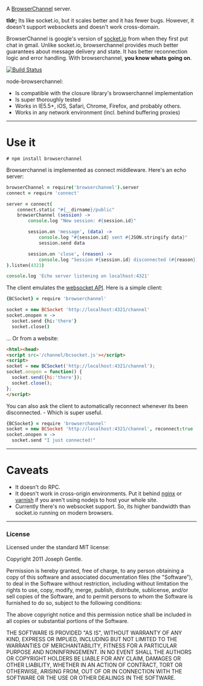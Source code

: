 A [BrowserChannel](http://closure-library.googlecode.com/svn/trunk/closure/goog/net/browserchannel.js) server.

**tldr;** Its like socket.io, but it scales better and it has fewer bugs. However, it
doesn't support websockets and doesn't work cross-domain.

BrowserChannel is google's version of [socket.io](http://socket.io) from when they first put
chat in gmail. Unlike socket.io, browserchannel provides much better guarantees about message
delivery and state. It has better reconnection logic and error handling. With browserchannel,
**you know whats going on**.

[![Build Status](https://secure.travis-ci.org/josephg/node-browserchannel.png)](http://travis-ci.org/josephg/node-browserchannel)

node-browserchannel:

- Is compatible with the closure library's browserchannel implementation
- Is super thoroughly tested
- Works in IE5.5+, iOS, Safari, Chrome, Firefox, and probably others.
- Works in any network environment (incl. behind buffering proxies)

---

# Use it

    # npm install browserchannel

Browserchannel is implemented as connect middleware. Here's an echo server:

```coffeescript
browserChannel = require('browserchannel').server
connect = require 'connect'

server = connect(
	connect.static "#{__dirname}/public"
	browserChannel (session) ->
		console.log "New session: #{session.id}"

		session.on 'message', (data) ->
			console.log "#{session.id} sent #{JSON.stringify data}"
			session.send data

		session.on 'close', (reason) ->
			console.log "Session #{session.id} disconnected (#{reason})"
).listen(4321)

console.log 'Echo server listening on localhost:4321'
```

The client emulates the [websocket API](http://dev.w3.org/html5/websockets/). Here is a simple client:

```coffeescript
{BCSocket} = require 'browserchannel'

socket = new BCSocket 'http://localhost:4321/channel'
socket.onopen = ->
  socket.send {hi:'there'}
  socket.close()
```

... Or from a website:

```html
<html><head>
<script src='/channel/bcsocket.js'></script>
<script>
socket = new BCSocket('http://localhost:4321/channel');
socket.onopen = function() {
  socket.send({hi:'there'});
  socket.close();
};
</script>
```

You can also ask the client to automatically reconnect whenever its been disconnected. - Which is
super useful.

```coffeescript
{BCSocket} = require 'browserchannel'
socket = new BCSocket 'http://localhost:4321/channel', reconnect:true
socket.onopen = ->
  socket.send "I just connected!"
```

---

# Caveats

- It doesn't do RPC.
- It doesn't work in cross-origin environments. Put it behind 
  [nginx](http://nginx.net/) or [varnish](https://www.varnish-cache.org/) if you aren't using nodejs
  to host your whole site.
- Currently there's no websocket support. So, its higher bandwidth than socket.io running on modern
  browsers.

---

### License

Licensed under the standard MIT license:

Copyright 2011 Joseph Gentle.

Permission is hereby granted, free of charge, to any person obtaining a copy
of this software and associated documentation files (the "Software"), to deal
in the Software without restriction, including without limitation the rights
to use, copy, modify, merge, publish, distribute, sublicense, and/or sell
copies of the Software, and to permit persons to whom the Software is
furnished to do so, subject to the following conditions:

The above copyright notice and this permission notice shall be included in
all copies or substantial portions of the Software.

THE SOFTWARE IS PROVIDED "AS IS", WITHOUT WARRANTY OF ANY KIND, EXPRESS OR
IMPLIED, INCLUDING BUT NOT LIMITED TO THE WARRANTIES OF MERCHANTABILITY,
FITNESS FOR A PARTICULAR PURPOSE AND NONINFRINGEMENT. IN NO EVENT SHALL THE
AUTHORS OR COPYRIGHT HOLDERS BE LIABLE FOR ANY CLAIM, DAMAGES OR OTHER
LIABILITY, WHETHER IN AN ACTION OF CONTRACT, TORT OR OTHERWISE, ARISING FROM,
OUT OF OR IN CONNECTION WITH THE SOFTWARE OR THE USE OR OTHER DEALINGS IN
THE SOFTWARE.

